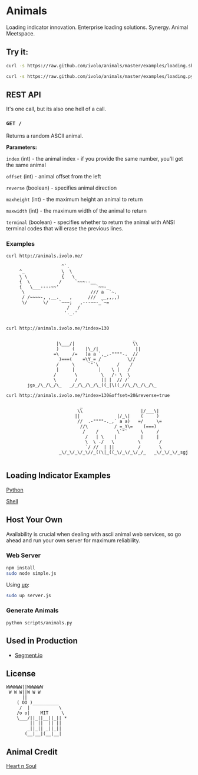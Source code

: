 

# Animals

Loading indicator innovation. Enterprise loading solutions. Synergy.
Animal Meetspace.

## Try it:

```bash
curl -s https://raw.github.com/ivolo/animals/master/examples/loading.sh | sh
```

```bash
curl -s https://raw.github.com/ivolo/animals/master/examples/loading.py | python
```

## REST API

It's one call, but its also one hell of a call.

### `GET /`
Returns a random ASCII animal.

**Parameters:**

`index` (int) - the animal index - if you provide the same number, you'll get the same animal

`offset` (int) -  animal offset from the left

`reverse` (boolean) - specifies animal direction

`maxheight` (int) - the maximum height an animal to return

`maxwidth` (int) - the maximum width of the animal to return

`terminal` (boolean) - specifies whether to return the animal with ANSI terminal codes that will erase the previous lines.


### Examples

`curl http://animals.ivolo.me/`
```
                     ^`.                        
     ^_              \  \                       
     \ \             {   \                      
     {  \           /     `~~~--__              
     {   \___----~~'              `~~-_         
      \                         /// a  `~.      
      / /~~~~-, ,__.    ,      ///  __,,,,)     
      \/      \/    `~~~;   ,---~~-_`~=         
                       /   /                    
                      '._.'                     
                                                
```
`curl http://animals.ivolo.me/?index=130`
```
                                                _        
                   |\___/|                      \\       
                   )     (    |\_/|              ||      
                  =\     /=   )a a `,_.-""""-.  //       
                    )===(    =\Y_= /          \//        
                   /     \     `"`\       /    /         
                   |     |         |    \ |   /          
                  /       \         \   /- \  \          
                  \       /         || |  // /`          
        jgs_/\_/\_/\_   _/_/\_/\_/\_((_|\((_//\_/\_/\_/\_

```

`curl http://animals.ivolo.me/?index=130&offset=20&reverse=true`
```
                            _                                                
                           \\                      |/___\|                   
                          ||              |/_\|    (     )                   
                           //  .-""""-._,` a a)   =/     \=                  
                            //\          / =_Y\=    (===)                    
                             /    /       \`"`     \     /                   
                              /   | \    |         |     |                   
                              \  \ -/   \         \       /                  
                              `/ //  | ||         /       \                  
                    _\/_\/_\/_\//_((\|_((_\/_\/_\/_/_   _\/_\/_\/_sgj        
                                                                             
```

## Loading Indicator Examples

[Python](https://github.com/ivolo/animals/blob/master/examples/loading.py)

[Shell](https://github.com/ivolo/animals/blob/master/examples/loading.shell)

## Host Your Own
Availability is crucial when dealing with ascii animal web services,
so go ahead and run your own server for maximum reliability.

### Web Server

```bash
npm install
sudo node simple.js
```

Using [up](https://github.com/learnboost/up):
```bash
sudo up server.js
```

### Generate Animals
`python scripts/animals.py`

## Used in Production
* [Segment.io](https://segment.io)

## License

```
WWWWWW||WWWWWW
 W W W||W W W
      ||
    ( OO )__________
     /  |           \
    /o o|    MIT     \
    \___/||_||__||_|| *
         || ||  || ||
        _||_|| _||_||
       (__|__|(__|__|
```

## Animal Credit

[Heart n Soul](http://www.heartnsoul.com/ascii_art/ascii_animals_indx.htm)